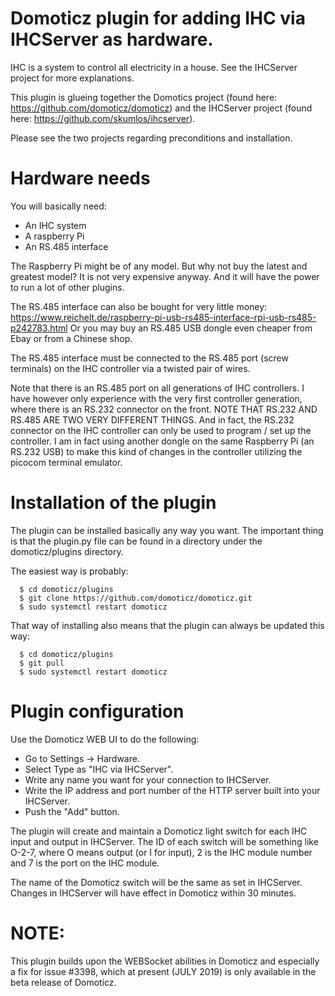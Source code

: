 # Domoticz plugin for adding IHC via IHCServer as hardware.

IHC is a system to control all electricity in a house. See the IHCServer project for more explanations.

This plugin is glueing together the Domotics project (found here: https://github.com/domoticz/domoticz) and the IHCServer project (found here: https://github.com/skumlos/ihcserver).

Please see the two projects regarding preconditions and installation.

# Hardware needs

You will basically need:
- An IHC system
- A raspberry Pi
- An RS.485 interface

The Raspberry Pi might be of any model. But why not buy the latest and greatest model? It is not very expensive anyway. And it will have the power to run a lot of other plugins.

The RS.485 interface can also be bought for very little money: https://www.reichelt.de/raspberry-pi-usb-rs485-interface-rpi-usb-rs485-p242783.html Or you may buy an RS.485 USB dongle even cheaper from Ebay or from a Chinese shop.

The RS.485 interface must be connected to the RS.485 port (screw terminals) on the IHC controller via a twisted pair of wires.

Note that there is an RS.485 port on all generations of IHC controllers. I have however only experience with the very first controller generation, where there is an RS.232 connector on the front. NOTE THAT RS.232 AND RS.485 ARE TWO VERY DIFFERENT THINGS. And in fact, the RS.232 connector on the IHC controller can only be used to program / set up the controller. I am in fact using another dongle on the same Raspberry Pi (an RS.232 USB) to make this kind of changes in the controller utilizing the picocom terminal emulator.

# Installation of the plugin

The plugin can be installed basically any way you want. The important thing is that the plugin.py file can be found in a directory under the domoticz/plugins directory.

The easiest way is probably:
```shell
  $ cd domoticz/plugins
  $ git clone https://github.com/domoticz/domoticz.git
  $ sudo systemctl restart domoticz
```

That way of installing also means that the plugin can always be updated this way:
```shell
  $ cd domoticz/plugins
  $ git pull
  $ sudo systemctl restart domoticz
```

# Plugin configuration

Use the Domoticz WEB UI to do the following:

- Go to Settings -> Hardware.
- Select Type as "IHC via IHCServer".
- Write any name you want for your connection to IHCServer.
- Write the IP address and port number of the HTTP server built into your IHCServer.
- Push the "Add" button.

The plugin will create and maintain a Domoticz light switch for each IHC input and output in IHCServer. The ID of each switch will be something like O-2-7, where O means output (or I for input), 2 is the IHC module number and 7 is the port on the IHC module.

The name of the Domoticz switch will be the same as set in IHCServer. Changes in IHCServer will have effect in Domoticz within 30 minutes.

# NOTE:

This plugin builds upon the WEBSocket abilities in Domoticz and especially a fix for issue #3398, which at present (JULY 2019) is only available in the beta release of Domoticz.
